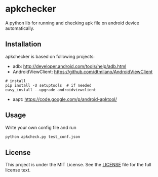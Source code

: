 # apkchecker

A python lib for running and checking apk file on android device automatically.

## Installation

apkchecker is based on following projects:

* adb: <http://developer.android.com/tools/help/adb.html>
* AndroidViewClient: <https://github.com/dtmilano/AndroidViewClient>

```
# install
pip install -U setuptools  # if needed
easy_install --upgrade androidviewclient
```
* aapt: <https://code.google.com/p/android-apktool/>

## Usage
Write your own config file and run
``` python
python apkcheck.py test_conf.json
```

## License
This project is under the MIT License. See the [LICENSE](LICENSE) file for the full license text.